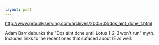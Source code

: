 ```yaml
---
layout: post
---
```

<http://www.proudlyserving.com/archives/2005/08/dos_aint_done_t.html>

Adam Barr debunks the "Dos aint done until Lotus 1-2-3 won't run" myth.
Includes links to the recent ones that sufaced about IE as well.


